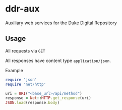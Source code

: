 # ddr-aux

Auxiliary web services for the Duke Digital Repository

## Usage

All requests via `GET`

All responses have content type `application/json`.

Example

```ruby
require 'json'
require 'net/http'

uri = URI("<base_url>/api/method")
response = Net::HTTP.get_response(uri)
JSON.load(response.body)
```

